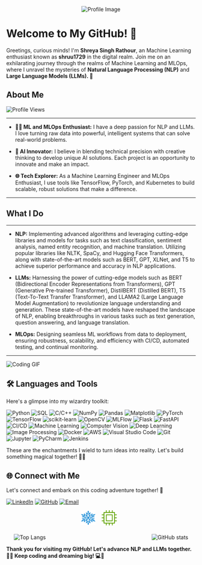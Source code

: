 <p align="center">
  <img src="https://media.giphy.com/media/1GEATImIxEXVR79Dhk/giphy.gif" alt="Profile Image">
</p>

# Welcome to My GitHub! 👋

Greetings, curious minds! I'm **Shreya Singh Rathour**, an Machine Learning enthusiast known as **shruu1729** in the digital realm. Join me on an exhilarating journey through the realms of Machine Learning and MLOps, where I unravel the mysteries of **Natural Language Processing (NLP)** and **Large Language Models (LLMs). 🌟**

## About Me

![Profile Views](https://komarev.com/ghpvc/?username=shruu1729&label=Profile+Views&color=blue)

---

- **👩‍💻 ML and MLOps Enthusiast:** I have a deep passion for NLP and LLMs. I love turning raw data into powerful, intelligent systems that can solve real-world problems.

- **🎨 AI Innovator:** I believe in blending technical precision with creative thinking to develop unique AI solutions. Each project is an opportunity to innovate and make an impact.

- **🌐 Tech Explorer:** As a Machine Learning Engineer and MLOps Enthusiast, I use tools like TensorFlow, PyTorch, and Kubernetes to build scalable, robust solutions that make a difference.
---

## What I Do

---

- **NLP:** Implementing advanced algorithms and leveraging cutting-edge libraries and models for tasks such as text classification, sentiment analysis, named entity recognition, and machine translation. Utilizing popular libraries like NLTK, SpaCy, and Hugging Face Transformers, along with state-of-the-art models such as BERT, GPT, XLNet, and T5 to achieve superior performance and accuracy in NLP applications.

- **LLMs:** Harnessing the power of cutting-edge models such as BERT (Bidirectional Encoder Representations from Transformers), GPT (Generative Pre-trained Transformer), DistilBERT (Distilled BERT), T5 (Text-To-Text Transfer Transformer), and LLAMA2 (Large Language Model Augmentation) to revolutionize language understanding and generation. These state-of-the-art models have reshaped the landscape of NLP, enabling breakthroughs in various tasks such as text generation, question answering, and language translation.

- **MLOps:** Designing seamless ML workflows from data to deployment, ensuring robustness, scalability, and efficiency with CI/CD, automated testing, and continual monitoring.
---


![Coding GIF](https://imgs.search.brave.com/HAoXTkFPee-nBpS89F2fJvdp_eFDev5hVfnoo_F9caI/rs:fit:860:0:0/g:ce/aHR0cHM6Ly9naXRo/dWIuY29tL21heWFu/a2NoYXVkaGFyeTI2/L0Nvb2wtUmVhZG1l/LWlkZWFzL3Jhdy9t/YXN0ZXIvZGF0YS9s/b2ZpLmdpZg.gif)


## 🛠️ Languages and Tools

Here's a glimpse into my wizardry toolkit:

<p align="left">
  <img src="https://img.shields.io/badge/python%20-%233776AB.svg?&style=for-the-badge&logo=python&logoColor=white" alt="Python">
  <img src="https://img.shields.io/badge/sql%20-%23CC2927.svg?&style=for-the-badge&logo=sql&logoColor=white" alt="SQL">
  <img src="https://img.shields.io/badge/c%2B%2B%20-%2300599C.svg?&style=for-the-badge&logo=c%2B%2B&logoColor=white" alt="C/C++">
  <img src="https://img.shields.io/badge/numpy%20-%23013243.svg?&style=for-the-badge&logo=numpy&logoColor=white" alt="NumPy">
  <img src="https://img.shields.io/badge/pandas%20-%23150458.svg?&style=for-the-badge&logo=pandas&logoColor=white" alt="Pandas">
  <img src="https://img.shields.io/badge/matplotlib%20-%23FF6F00.svg?&style=for-the-badge&logo=matplotlib&logoColor=white" alt="Matplotlib">
  <img src="https://img.shields.io/badge/pytorch%20-%23EE4C2C.svg?&style=for-the-badge&logo=pytorch&logoColor=white" alt="PyTorch">
  <img src="https://img.shields.io/badge/tensorflow%20-%23FF6F00.svg?&style=for-the-badge&logo=tensorflow&logoColor=white" alt="TensorFlow">
  <img src="https://img.shields.io/badge/scikit_learn%20-%23F7931E.svg?&style=for-the-badge&logo=scikit-learn&logoColor=white" alt="scikit-learn">
  <img src="https://img.shields.io/badge/opencv%20-%233776AB.svg?&style=for-the-badge&logo=opencv&logoColor=white" alt="OpenCV">
  <img src="https://img.shields.io/badge/mlflow%20-%230052CC.svg?&style=for-the-badge&logo=mlflow&logoColor=white" alt="MLFlow">
  <img src="https://img.shields.io/badge/flask%20-%23000.svg?&style=for-the-badge&logo=flask&logoColor=white" alt="Flask">
  <img src="https://img.shields.io/badge/fastapi%20-%2300599C.svg?&style=for-the-badge&logo=fastapi&logoColor=white" alt="FastAPI">
  <img src="https://img.shields.io/badge/ci%2Fcd%20-%2343853D.svg?&style=for-the-badge&logo=circleci&logoColor=white" alt="CI/CD">
  <img src="https://img.shields.io/badge/machine_learning%20-%23000000.svg?&style=for-the-badge&logo=machine-learning&logoColor=white" alt="Machine Learning">
  <img src="https://img.shields.io/badge/computer_vision%20-%233776AB.svg?&style=for-the-badge&logo=computer-vision&logoColor=white" alt="Computer Vision">
  <img src="https://img.shields.io/badge/deep_learning%20-%23FF6F00.svg?&style=for-the-badge&logo=deep-learning&logoColor=white" alt="Deep Learning">
  <img src="https://img.shields.io/badge/image_processing%20-%23150458.svg?&style=for-the-badge&logo=image-processing&logoColor=white" alt="Image Processing">
  <img src="https://img.shields.io/badge/docker%20-%232496ED.svg?&style=for-the-badge&logo=docker&logoColor=white" alt="Docker">
  <img src="https://img.shields.io/badge/aws%20-%23232F3E.svg?&style=for-the-badge&logo=amazon-aws&logoColor=white" alt="AWS">
  <img src="https://img.shields.io/badge/visual_studio_code%20-%23007ACC.svg?&style=for-the-badge&logo=visual-studio-code&logoColor=white" alt="Visual Studio Code">
  <img src="https://img.shields.io/badge/git%20-%23F05032.svg?&style=for-the-badge&logo=git&logoColor=white" alt="Git">
  <img src="https://img.shields.io/badge/jupyter%20-%23F37626.svg?&style=for-the-badge&logo=jupyter&logoColor=white" alt="Jupyter">
  <img src="https://img.shields.io/badge/pycharm%20-%23000000.svg?&style=for-the-badge&logo=pycharm&logoColor=white" alt="PyCharm">
  <img src="https://img.shields.io/badge/jenkins%20-%23D24939.svg?&style=for-the-badge&logo=jenkins&logoColor=white" alt="Jenkins">
</p>

These are the enchantments I wield to turn ideas into reality. Let's build something magical together! 🚀🔮

## 🌐 Connect with Me

Let's connect and embark on this coding adventure together! 🚀

[![LinkedIn](https://img.shields.io/badge/LinkedIn-%230A66C2.svg?&style=for-the-badge&logo=linkedin&logoColor=white)](https://www.linkedin.com/in/shreyasinghrathour/)
[![GitHub](https://img.shields.io/badge/GitHub-%23181717.svg?&style=for-the-badge&logo=github&logoColor=white)](https://github.com/shruu1729)
[![Email](https://img.shields.io/badge/Email-%23D14836.svg?&style=for-the-badge&logo=gmail&logoColor=white)](mailto:shreyarathour0914@gmail.com)

<p align="center">
  <a href='https://archiveprogram.github.com/'><img src='https://raw.githubusercontent.com/acervenky/animated-github-badges/master/assets/acbadge.gif' width='40' height='40'></a>&nbsp;&nbsp;&nbsp;
  <a href='https://docs.github.com/en/developers'><img src='https://raw.githubusercontent.com/acervenky/animated-github-badges/master/assets/devbadge.gif' width='40' height='40'></a>&nbsp;&nbsp;&nbsp;
</p>

<p align="center" style="margin-top: 20px;">
  <div style="display: flex; justify-content: space-between; margin: 0 20px;">
    <img src="https://github-readme-stats.vercel.app/api/top-langs/?username=shruu1729" alt="Top Langs" style="margin-right: 20px;">
    <img src="https://github-readme-stats.vercel.app/api?username=shruu1729&show_icons=true" alt="GitHub stats" style="margin-left: 20px;">
  </div>
</p>

**Thank you for visiting my GitHub! Let's advance NLP and LLMs together. 🚀✨
Keep coding and dreaming big! 💻🌟**




 

